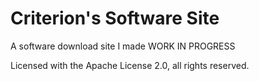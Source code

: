 # Criterion's Software Site
A software download site I made
WORK IN PROGRESS

Licensed with the Apache License 2.0, all rights reserved.
